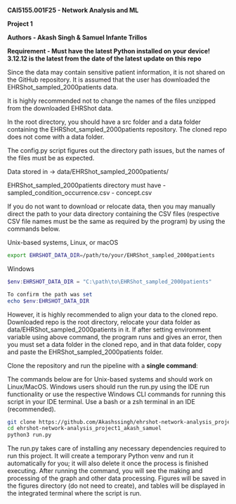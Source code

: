 **CAI5155.001F25 - Network Analysis and ML**

**Project 1**

**Authors - Akash Singh & Samuel Infante Trillos**

**Requirement - Must have the latest Python installed on your device! 3.12.12 is the latest from the date of the latest update on this repo**

Since the data may contain sensitive patient information, it is not shared on the GitHub repository. It is assumed that the user has downloaded the EHRShot_sampled_2000patients data.

It is highly recommended not to change the names of the files unzipped from the downloaded EHRShot data.

In the root directory, you should have a src folder and a data folder containing the EHRShot_sampled_2000patients repository. The cloned repo does not come with a data folder.

The config.py script figures out the directory path issues, but the names of the files must be as expected. 

Data stored in -> data/EHRShot_sampled_2000patients/

EHRShot_sampled_2000patients directory must have 
     - sampled_condition_occurrence.csv
     - concept.csv

If you do not want to download or relocate data, then you may manually direct the path to your data directory containing the CSV files (respective CSV file names must be the same as required by the program) by using the commands below. 

Unix-based systems, Linux, or macOS
```bash
export EHRSHOT_DATA_DIR=/path/to/your/EHRShot_sampled_2000patients 
```

Windows
```powershell
$env:EHRSHOT_DATA_DIR = "C:\path\to\EHRShot_sampled_2000patients"

To confirm the path was set
echo $env:EHRSHOT_DATA_DIR
```

However, it is highly recommended to align your data to the cloned repo. Downloaded repo is the root directory, relocate your data folder as data/EHRShot_sampled_2000patients in it. If after setting environment variable using above command, the program runs and gives an error, then you must set a data folder in the cloned repo, and in that data folder, copy and paste the EHRShot_sampled_2000patients folder.

Clone the repository and run the pipeline with a **single command**:

The commands below are for Unix-based systems and should work on Linux/MacOS. Windows users should run the run.py using the IDE run functionality or use the respective Windows CLI commands for running this script in your IDE terminal. Use a bash or a zsh terminal in an IDE (recommended). 

```bash
git clone https://github.com/Akashssingh/ehrshot-network-analysis_project1_akash_samuel.git
cd ehrshot-network-analysis_project1_akash_samuel
python3 run.py
```

The run.py takes care of installing any necessary dependencies required to run this project. It will create a temporary Python venv and run it automatically for you; it will also delete it once the process is finished executing. After running the command, you will see the making and processing of the graph and other data processing. Figures will be saved in the figures directory (do not need to create), and tables will be displayed in the integrated terminal where the script is run.
